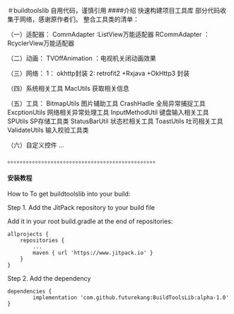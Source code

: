 ＃buildtoolslib
自用代码，谨慎引用
####介绍
快速构建项目工具库
部分代码收集于网络，感谢原作者们。
整合工具类的清单：

（一）适配器：
CommAdapter :ListView万能适配器
RCommAdapter ：RcyclerView万能适配器

（二）动画：
TVOffAnimation ：电视机关闭动画效果

（三）网络：
1： okhttp封装 
2:  retrofit2 +Rxjava +OkHttp3 封装

（四）系统相关工具
MacUtils 获取相关信息

（五）工具：
BitmapUtils  图片辅助工具
CrashHadle   全局异常捕捉工具
ExcptionUtils 网络相关异常处理工具
InputMethodUtil 键盘输入相关工具
SPUtils   SP存储工具类
StatusBarUtil     状态栏相关工具
ToastUtils    吐司相关工具
ValidateUtils   输入校验工具类

（六）自定义控件
 ...








。。。。。。。。。。。。。。。。。。。。。。。。。。。。。。。。。。。。。。。。。。。。。。。。


#### 安装教程

How to
To get buildtoolslib into your build:

Step 1. Add the JitPack repository to your build file

Add it in your root build.gradle at the end of repositories:

	allprojects {
		repositories {
			...
			maven { url 'https://www.jitpack.io' }
		}
	}
Step 2. Add the dependency

	dependencies {
	        implementation 'com.github.futurekang:BuildToolsLib:alpha-1.0'
	}
 


 
 

